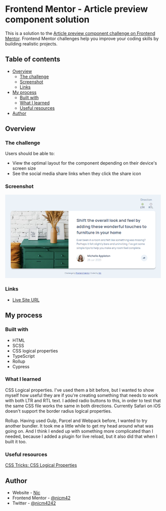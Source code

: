 # Frontend Mentor - Article preview component solution

This is a solution to the [Article preview component challenge on Frontend Mentor](https://www.frontendmentor.io/challenges/article-preview-component-dYBN_pYFT). Frontend Mentor challenges help you improve your coding skills by building realistic projects.

## Table of contents

- [Overview](#overview)
  - [The challenge](#the-challenge)
  - [Screenshot](#screenshot)
  - [Links](#links)
- [My process](#my-process)
  - [Built with](#built-with)
  - [What I learned](#what-i-learned)
  - [Useful resources](#useful-resources)
- [Author](#author)

## Overview

### The challenge

Users should be able to:

- View the optimal layout for the component depending on their device's screen size
- See the social media share links when they click the share icon

### Screenshot

![Screenshot](screenshot.png)

### Links

- [Live Site URL](https://article-preview-nicm42.vercel.app/)

## My process

### Built with

- HTML
- SCSS
- CSS logical properties
- TypeScript
- Rollup
- Cypress

### What I learned

CSS Logical properties. I've used them a bit before, but I wanted to show myself how useful they are if you're creating something that needs to work with both LTR and RTL text. I added radio buttons to this, in order to test that the same CSS file works the same in both directions. Currently Safari on iOS doesn't support the border radius logical properties.

Rollup. Having used Gulp, Parcel and Webpack before, I wanted to try another bundler. It took me a little while to get my head around what was going on. And I think I ended up with something more complicated than I needed, because I added a plugin for live reload, but it also did that when I built it too.

### Useful resources

[CSS Tricks: CSS Logical Properties](https://css-tricks.com/css-logical-properties/)

## Author

- Website - [Nic](https://www.nicm42.co.uk)
- Frontend Mentor - [@nicm42](https://www.frontendmentor.io/profile/nicm42)
- Twitter - [@nicm4242](https://www.twitter.com/nicm4242)
